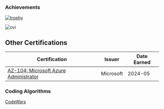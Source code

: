 ### Achievements

[![trophy](https://github-profile-trophy.vercel.app/?username=z7ealth&title=Stars,Followers,Commits,Repositories,MultipleLang,PullRequest&theme=radical)](https://github.com/ryo-ma/github-profile-trophy)

<img src="https://github-readme-stats.vercel.app/api/top-langs?username=z7ealth&show_icons=true&locale=en&layout=compact&theme=radical" alt="ovi" />

<div data-iframe-width="160" data-iframe-height="180" data-share-badge-id="65a7d6a2-d860-4449-ab27-8683dbdd7064" data-share-badge-host="https://www.credly.com"></div>
<div data-iframe-width="160" data-iframe-height="180" data-share-badge-id="ffc10822-173e-410c-b42b-18cabfa1c3cb" data-share-badge-host="https://www.credly.com"></div>
<div data-iframe-width="160" data-iframe-height="180" data-share-badge-id="6124e2c4-a983-4ada-b931-3b999d600896" data-share-badge-host="https://www.credly.com"></div>
<div data-iframe-width="160" data-iframe-height="180" data-share-badge-id="de6cb38d-e641-47ad-837b-eb908af3354a" data-share-badge-host="https://www.credly.com"></div>
<div data-iframe-width="160" data-iframe-height="180" data-share-badge-id="712abfa0-8e3e-44d5-8891-71a42d5cbf55" data-share-badge-host="https://www.credly.com"></div>
<div data-iframe-width="160" data-iframe-height="180" data-share-badge-id="ae65d8d4-e58b-407d-89e6-8eb890d35b60" data-share-badge-host="https://www.credly.com"></div>
<div data-iframe-width="160" data-iframe-height="180" data-share-badge-id="173e4b32-f3e1-42c5-a656-b7a2e6f45b37" data-share-badge-host="https://www.credly.com"></div>
<div data-iframe-width="160" data-iframe-height="180" data-share-badge-id="d5e0e4a6-a69b-4534-8670-5e6d3dd1da24" data-share-badge-host="https://www.credly.com"></div>

<script type="text/javascript" async src="https://cdn.credly.com/assets/utilities/embed.js"></script>

## Other Certifications

| Certification | Issuer | Date Earned |
|---------------|--------|-------------|
| [AZ-104: Microsoft Azure Administrator](https://learn.microsoft.com/api/credentials/share/en-us/HectorSalinas-6432/E3F7A3C0E2A22A28?sharingId=7420DAE3D0C619F9) | Microsoft | 2024-05 |


### Coding Algorithms

[CodeWars](https://www.codewars.com/users/z7ealth)
